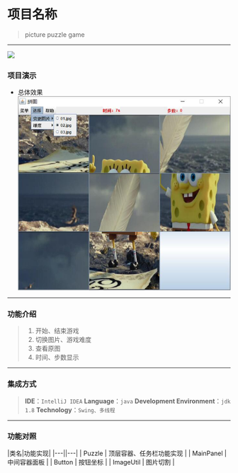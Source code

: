 # 项目名称
> picture puzzle game
---
![](https://img.shields.io/github/followers/Wuyiz?style=social)

### 项目演示
- 总体效果
![效果展示](https://github.com/Wuyiz/picture_puzzle/blob/master/img/%E6%95%88%E6%9E%9C%E5%B1%95%E7%A4%BA.jpg)
---
### 功能介绍
> 1. 开始、结束游戏 
> 2. 切换图片、游戏难度 
> 3. 查看原图 
> 4. 时间、步数显示 
---
### 集成方式
> **IDE**：`IntelliJ IDEA` 
> **Language**：`java` 
> **Development Environment**：`jdk 1.8` 
> **Technology**：`Swing、多线程` 
---
### 功能对照
|类名|功能实现|
|---||---|
| Puzzle | 顶层容器、任务栏功能实现 |
| MainPanel | 中间容器面板 |
| Button | 按钮坐标 |
| ImageUtil | 图片切割 |

